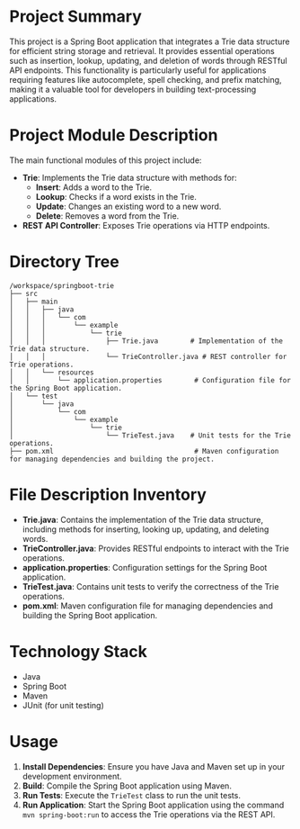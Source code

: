 # Project Summary
This project is a Spring Boot application that integrates a Trie data structure for efficient string storage and retrieval. It provides essential operations such as insertion, lookup, updating, and deletion of words through RESTful API endpoints. This functionality is particularly useful for applications requiring features like autocomplete, spell checking, and prefix matching, making it a valuable tool for developers in building text-processing applications.

# Project Module Description
The main functional modules of this project include:
- **Trie**: Implements the Trie data structure with methods for:
  - **Insert**: Adds a word to the Trie.
  - **Lookup**: Checks if a word exists in the Trie.
  - **Update**: Changes an existing word to a new word.
  - **Delete**: Removes a word from the Trie.
- **REST API Controller**: Exposes Trie operations via HTTP endpoints.

# Directory Tree
```
/workspace/springboot-trie
├── src
│   ├── main
│   │   ├── java
│   │   │   └── com
│   │   │       └── example
│   │   │           └── trie
│   │   │               ├── Trie.java        # Implementation of the Trie data structure.
│   │   │               └── TrieController.java # REST controller for Trie operations.
│   │   └── resources
│   │       └── application.properties        # Configuration file for the Spring Boot application.
│   └── test
│       └── java
│           └── com
│               └── example
│                   └── trie
│                       └── TrieTest.java    # Unit tests for the Trie operations.
├── pom.xml                                   # Maven configuration for managing dependencies and building the project.
```

# File Description Inventory
- **Trie.java**: Contains the implementation of the Trie data structure, including methods for inserting, looking up, updating, and deleting words.
- **TrieController.java**: Provides RESTful endpoints to interact with the Trie operations.
- **application.properties**: Configuration settings for the Spring Boot application.
- **TrieTest.java**: Contains unit tests to verify the correctness of the Trie operations.
- **pom.xml**: Maven configuration file for managing dependencies and building the Spring Boot application.

# Technology Stack
- Java
- Spring Boot
- Maven
- JUnit (for unit testing)

# Usage
1. **Install Dependencies**: Ensure you have Java and Maven set up in your development environment.
2. **Build**: Compile the Spring Boot application using Maven.
3. **Run Tests**: Execute the `TrieTest` class to run the unit tests.
4. **Run Application**: Start the Spring Boot application using the command `mvn spring-boot:run` to access the Trie operations via the REST API.

